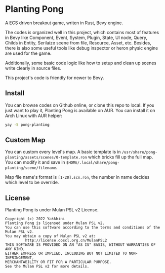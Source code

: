 # Planting Pong

A ECS driven breakout game, writen in Rust, Bevy engine.

The codes is organized well in this project, which contains most of features in Bevy like Component, Event, System, Plugin, State, UI node, Query, Childs in Entity, Serilaize scene from file, Resource, Asset, etc. Besides, there is also some useful tools like debug inspector or heron physic engine are used for the game.

Additionally, some basic code logic like how to setup and clean up scenes write clearly in source files.

This project's code is friendly for newer to Bevy.

## Install

You can browse codes on Github online, or clone this repo to local. If you just want to play it, Planting Pong is available on AUR. You can install it on Arch Linux with AUR helper:

```bash
yay -S pong-planting
```

## Custom Map

You can custom every level's map. A basic template is in `/usr/share/pong-planting/assets/scenes/0-template.ron` which bricks fill up the full map. You can modify it and save in `$HOME/.local/share/pong-planting/scene/filename`.

Map file name's format is `[1-20].scn.ron`, the number in name decides which level to be override.

## License

Planting Pong is under Mulan PSL v2 License.

```
Copyright (c) 2022 Yakkhini
Planting Pong is licensed under Mulan PSL v2.
You can use this software according to the terms and conditions of the Mulan PSL v2.
You may obtain a copy of Mulan PSL v2 at:
         http://license.coscl.org.cn/MulanPSL2
THIS SOFTWARE IS PROVIDED ON AN "AS IS" BASIS, WITHOUT WARRANTIES OF ANY KIND,
EITHER EXPRESS OR IMPLIED, INCLUDING BUT NOT LIMITED TO NON-INFRINGEMENT,
MERCHANTABILITY OR FIT FOR A PARTICULAR PURPOSE.
See the Mulan PSL v2 for more details.
```
